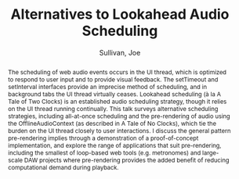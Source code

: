 --- 
title: "Alternatives to Lookahead Audio Scheduling" 
abstract: "The scheduling of web audio events occurs in the UI thread, which is optimized to respond to user input and to provide visual feedback. The setTimeout and setInterval interfaces provide an imprecise method of scheduling, and in background tabs the UI thread virtually ceases. Lookahead scheduling (à la A Tale of Two Clocks) is an established audio scheduling strategy, though it relies on the UI thread running continually. This talk surveys alternative scheduling strategies, including all-at-once scheduling and the pre-rendering of audio using the OfflineAudioContext (as described in A Tale of No Clocks), which tie the burden on the UI thread closely to user interactions. I discuss the general pattern pre-rendering implies through a demonstration of a proof-of-concept implementation, and explore the range of applications that suit pre-rendering, including the smallest of loop-based web tools (e.g. metronomes) and large-scale DAW projects where pre-rendering provides the added benefit of reducing computational demand during playback." 
address: "Atlanta, Georgia" 
author: "Sullivan, Joe"
webAuthor: "Joe Sullivan" 
booktitle: "Proceedings of the International Web Audio Conference" 
editor: "Freeman, Jason and Lerch, Alexander and Paradis, Matthew" 
month: "Proceedings of the International Web Audio Conference"
pages: "undefined" 
publisher: "Georgia Tech" 
series: "WAC '16"
type: "Talk"  
year: "2016" 
id: "2016_EA_69" 
tags: year2016
media: https://smartech.gatech.edu/bitstream/handle/1853/54665/alternatives_videostream.html?sequence=8&isAllowed=y 
pdflink: /_data/papers/pdf/2016/2016_69.pdf
ISSN: 2663-5844
---